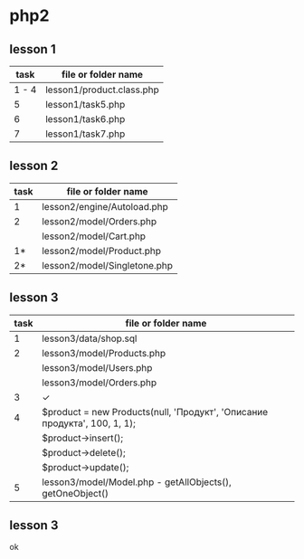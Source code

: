# php2
## lesson 1
task  | file or folder name  |
------------- | ------------- |
1 - 4 | lesson1/product.class.php |
5  | lesson1/task5.php  |
6  | lesson1/task6.php  |
7  | lesson1/task7.php  |
## lesson 2 
| task  | file or folder name  |
| ------------- | ------------- |
| 1 | lesson2/engine/Autoload.php |
| 2 | lesson2/model/Orders.php |
|  | lesson2/model/Cart.php |
| 1* | lesson2/model/Product.php |
| 2* | lesson2/model/Singletone.php |
## lesson 3
| task  | file or folder name  |
| ------------- | ------------- |
| 1 | lesson3/data/shop.sql |
| 2 | lesson3/model/Products.php |
|  | lesson3/model/Users.php |
|  | lesson3/model/Orders.php |
| 3 | ✓ |
| 4 | 	$product = new Products(null, 'Продукт', 'Описание продукта', 100, 1, 1);|
|  |    $product->insert();|
|  |  	$product->delete();|
|  |  	$product->update(); |
| 5 |  	lesson3/model/Model.php - getAllObjects(), getOneObject()|
## lesson 3
ok



